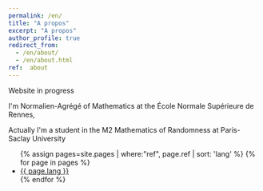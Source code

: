 ```yaml
---
permalink: /en/
title: "A propos"
excerpt: "A propos"
author_profile: true
redirect_from: 
  - /en/about/
  - /en/about.html
ref:  about
---
```


Website in progress 

I'm Normalien-Agrégé of Mathematics at the École Normale Supérieure de Rennes, 

Actually I'm a student in the M2 Mathematics of Randomness at Paris-Saclay University

<ul>
{% assign pages=site.pages | where:"ref", page.ref | sort: 'lang' %}
{% for page in pages %}
  <li>
    <a href="{{ page.url }}" class="{{ page.lang }}">{{ page.lang }}</a>
  </li>
{% endfor %}
</ul>